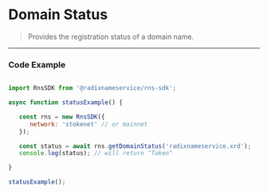 # Domain Status

> Provides the registration status of a domain name.

---

### Code Example

```js

import RnsSDK from '@radixnameservice/rns-sdk';

async function statusExample() {

   const rns = new RnsSDK({
      network: 'stokenet' // or mainnet
   });

   const status = await rns.getDomainStatus('radixnameservice.xrd');
   console.log(status); // will return "Taken"

}

statusExample();

```